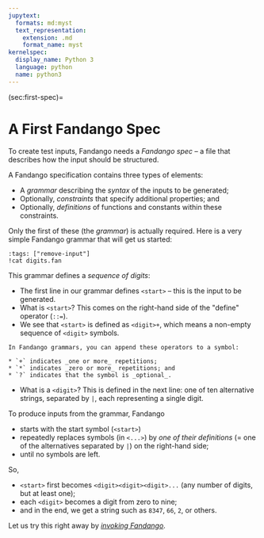 ```yaml
---
jupytext:
  formats: md:myst
  text_representation:
    extension: .md
    format_name: myst
kernelspec:
  display_name: Python 3
  language: python
  name: python3
---
```


(sec:first-spec)=
# A First Fandango Spec

To create test inputs, Fandango needs a _Fandango spec_ – a file that describes how the input should be structured.

A Fandango specification contains three types of elements:

* A _grammar_ describing the _syntax_ of the inputs to be generated;
* Optionally, _constraints_ that specify additional properties; and
* Optionally, _definitions_ of functions and constants within these constraints.

Only the first of these (the _grammar_) is actually required.
Here is a very simple Fandango grammar that will get us started:

```{code-cell}
:tags: ["remove-input"]
!cat digits.fan
```

This grammar defines a _sequence of digits_:

* The first line in our grammar defines `<start>` – this is the input to be generated.
* What is `<start>`? This comes on the right-hand side of the "define" operator (`::=`).
* We see that `<start>` is defined as `<digit>+`, which means a non-empty sequence of `<digit>` symbols.
```{margin}
In Fandango grammars, you can append these operators to a symbol:

* `+` indicates _one or more_ repetitions;
* `*` indicates _zero or more_ repetitions; and
* `?` indicates that the symbol is _optional_.
```
* What is a `<digit>`? This is defined in the next line: one of ten alternative strings, separated by `|`, each representing a single digit.

To produce inputs from the grammar, Fandango

* starts with the start symbol (`<start>`)
* repeatedly replaces symbols (in `<...>`) by _one of their definitions_ (= one of the alternatives separated by `|`) on the right-hand side;
* until no symbols are left.

So,

* `<start>` first becomes `<digit><digit><digit>...` (any number of digits, but at least one);
* each `<digit>` becomes a digit from zero to nine;
* and in the end, we get a string such as `8347`, `66`, `2`, or others.

Let us try this right away by [_invoking Fandango_](sec:Invoking).